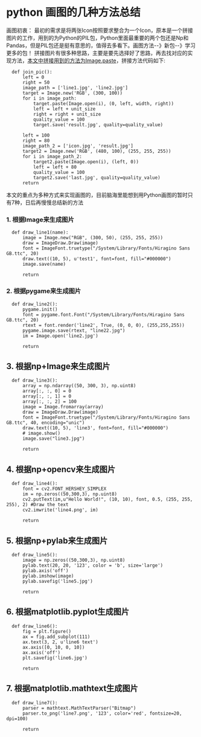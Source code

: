 # python 画图的几种方法总结
画图初衷：
   最初的需求是将两张Icon按照要求整合为一个Icon，原本是一个拼接图片的工作，用到的为Python的PIL包，Python里面最重要的两个包还是Np和Pandas，但是PIL包还是挺有意思的，值得去多看下。画图方法--》新包--》学习更多的包！
   拼接图片有很多种思路，主要是要先选择好了思路，再去找对应的实现方法，[本文中拼接用到的方法为Image.paste](https://pillow.readthedocs.io/en/latest/_modules/PIL/Image.html#Image.paste)，拼接方法代码如下:
   
      def join_pic():
          left = 0
          right = 50
          image_path = ['line1.jpg', 'line2.jpg']
          target = Image.new('RGB', (300, 100))
          for i in image_path:
              target.paste(Image.open(i), (0, left, width, right))
              left = left + unit_size
              right = right + unit_size
              quality_value = 100
              target.save('result.jpg', quality=quality_value)
          
          left = 100
          right = 80
          image_path_2 = ['icon.jpg', 'result.jpg']
          target2 = Image.new('RGB', (480, 100), (255, 255, 255))
          for i in image_path_2:
              target2.paste(Image.open(i), (left, 0))
              left = left + 80
              quality_value = 100
              target2.save('last.jpg', quality=quality_value)
          return
     
   本文的重点为多种方式来实现画图的，目前脑海里能想到用Python画图的暂时只有7种，日后再慢慢总结新的方法
    
### 1. 根据Image来生成图片

      def draw_line1(name):
          image = Image.new("RGB", (300, 50), (255, 255, 255))
          draw = ImageDraw.Draw(image)
          font = ImageFont.truetype("/System/Library/Fonts/Hiragino Sans GB.ttc", 20)
          draw.text((10, 5), u'test1', font=font, fill="#000000")
          image.save(name)

          return

### 2. 根据pygame来生成图片

      def draw_line2():
          pygame.init()
          font = pygame.font.Font("/System/Library/Fonts/Hiragino Sans GB.ttc", 20)
          rtext = font.render('line2', True, (0, 0, 0), (255,255,255))
          pygame.image.save(rtext, "line22.jpg")
          im = Image.open('line2.jpg')

          return
          
## 3. 根据np+Image来生成图片

      def draw_line3():
          array = np.ndarray((50, 300, 3), np.uint8)
          array[:, :, 0] = 0  
          array[:, :, 1] = 0  
          array[:, :, 2] = 100  
          image = Image.fromarray(array)
          draw = ImageDraw.Draw(image)  
          font = ImageFont.truetype("/System/Library/Fonts/Hiragino Sans GB.ttc", 40, encoding="unic")
          draw.text((10, 5), 'line3', font=font, fill="#000000") 
          # image.show()
          image.save("line3.jpg") 

          return
          
## 4. 根据np+opencv来生成图片

      def draw_line4():
          font = cv2.FONT_HERSHEY_SIMPLEX
          im = np.zeros((50,300,3), np.uint8)
          cv2.putText(im,u"Hello World!", (10, 10), font, 0.5, (255, 255, 255), 2) #Draw the text
          cv2.imwrite('line4.png', im)

          return
          
## 5. 根据np+pylab来生成图片

      def draw_line5():
          image = np.zeros((50,300,3), np.uint8)
          pylab.text(20, 20, '123', color = 'b', size='large')
          pylab.axis('off')
          pylab.imshow(image)
          pylab.savefig('line5.jpg')

          return
          
## 6. 根据matplotlib.pyplot生成图片

      def draw_line6():
          fig = plt.figure()
          ax = fig.add_subplot(111)
          ax.text(3, 2, u'line6 text')
          ax.axis([0, 10, 0, 10])
          ax.axis('off')
          plt.savefig('line6.jpg')

          return
          
## 7. 根据matplotlib.mathtext生成图片

      def draw_line7():
          parser = mathtext.MathTextParser("Bitmap")
          parser.to_png('line7.png', '123', color='red', fontsize=20, dpi=100)

          return
          


